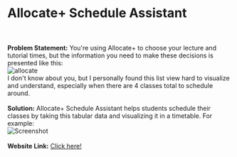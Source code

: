 # Allocate+ Schedule Assistant
\
\
**Problem Statement:** You're using Allocate+ to choose your lecture and tutorial times, but the information you need to make these decisions is presented like this:
\
![allocate](https://github.com/Aps-x/Powerhouse-Retro-Computers/assets/113870480/5a05d8e5-9be0-4d80-a03b-4cd37337c2c2)
\
I don't know about you, but I personally found this list view hard to visualize and understand, especially when there are 4 classes total to schedule around.
\
\
**Solution:** Allocate+ Schedule Assistant helps students schedule their classes by taking this tabular data and visualizing it in a timetable. For example:
\
![Screenshot](https://github.com/Aps-x/allocate-schedule-assistant/assets/113870480/cb99db9d-8332-4d9b-b983-c808c57f1c60)
\
\
**Website Link:** [Click here!](https://aps-x.github.io/allocate-schedule-assistant/index.html)
